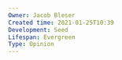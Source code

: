 ```yaml
---
Owner: Jacob Bleser
Created time: 2021-01-25T10:39
Development: Seed
Lifespan: Evergreen
Type: Opinion
---
```

